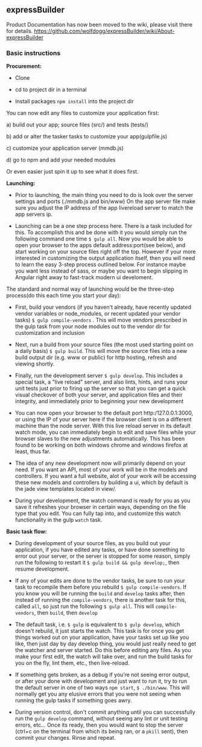 ## expressBuilder

Product Documentation has now been moved to the wiki, please visit there for details.  https://github.com/wolfdogg/expressBuilder/wiki/About-expressBuilder

### Basic instructions

**Procurement:**

- Clone

- cd to project dir in a terminal

- Install packages `npm install` into the project dir


You can now edit any files to customize your application first:

  a) build out your app; source files (src/) and tests (tests/)

  b) add or alter the tasker tasks to customize your app(gulpfile.js)

  c) customize your application server (mmdb.js)

  d) go to npm and add your needed modules

Or even easier just spin it up to see what it does first.




**Launching:**

- Prior to launching, the main thing you need to do is look over the server settings and ports (./mmdb.js and bin/www)  On the app server file make sure you adjust the IP address of the app livereload server to match the app servers ip.

- Launching can be a one step process here. There is a task included for this.  To accomplish this and be done with it you would simply run the following command one time `$ gulp all`.  Now you would be able to open your browser to the apps default address:port(see below), and start working on your source files right off the top.  However if your more interested in customizing the output application itself, then you will need to learn the easy 3-step process outlined below. For instance maybe you want less instead of sass, or maybe you want to begin slipping in Angular right away to fast-track modern ui develoment.

The standard and normal way of launching would be the three-step process(do this each time you start your day):  

- First, build your vendors (if you haven't already, have recently updated vendor variables or node_modules, or recent updated your vendor tasks) `$ gulp compile-vendors` .  This will move vendors prescribed in the gulp task from your node modules out to the vendor dir for customization and inclusion

- Next, run a build from your source files (the most used starting point on a daily basis) `$ gulp build`.  This will move the source files into a new build output dir (e.g. www or public) for http hosting, refresh and viewing shortly.

- Finally, run the development server `$ gulp develop`.  This includes a special task, a "live reload" server, and also lints, hints, and runs your unit tests just prior to firing up the server so that you can get a quick visual checkover of both your server, and application files and their integrity, and immediately prior to beginning your new development

- You can now open your browser to the default port http:/127.0.0.1:3000, or using the IP of your server here if the browser client is on a different machine than the node server.   With this live reload server in its default watch mode, you can immediately begin to edit and save files while your browser slaves to the new adjustments automatically.  This has been found to be working on both windows chrome and windows firefox at least, thus far.

- The idea of any new development now will primarily depend on your need.  If you want an API, most of your work will be in the models and controllers.  If you want a full website, alot of your work will be accessing these new models and controllers by building a ui, which by default is the jade view templates located in view/.  

- During your development, the watch command is ready for you as you save it refreshes your browser in certain ways, depending on the file type that you edit.  You can fully tap into, and customize this watch functionality in the gulp `watch` task.  

**Basic task flow:**

- During development of your source files, as you build out your application, if you have edited any tasks, or have done something to error out your server, or the server is stopped for some reason, simply run the following to restart it `$ gulp build && gulp develop;`, then resume development.

- If any of your edits are done to the vendor tasks, be sure to run your task to recompile them before you rebuild `$ gulp compile-vendors`.  If you know you will be running the `build` and `develop` tasks after, then instead of running the `compile-vendors`, there is another task for this, called `all`, so just run the following `$ gulp all`.  This will `compile-vendors`, then `build`, then `develop`

- The default task, i.e. `$ gulp` is equivalent to `$ gulp develop`, which doesn't rebuild, it just starts the watch. This task is for once you get things worked out on your application, have your tasks set up like you like, then just day by day develop thing, you would just really need to get the watcher and server started.  Do this before editing any files.  As you make your first edit, the watch will take over, and run the build tasks for you on the fly, lint them, etc., then live-reload.  

- If something gets broken, as a debug if you’re not seeing error output, or after your done with development and just want to run it, try to run the default server in one of two ways `npm start`, `$ ./bin/www`.  This will normally get you any elusive errors that you were not seeing when running the gulp tasks if something goes awry.

- During version control, don't commit anything until you can successfully run the `gulp develop` command, without seeing any lint or unit testing errors, etc…  Once its ready, then you would want to stop the server (ctrl+c on the terminal from which its being ran, or a `pkill` sent), then commit your changes. Rinse and repeat.
